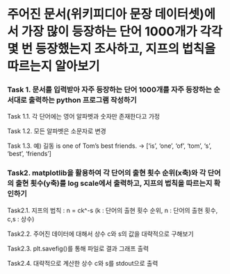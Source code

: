 # 주어진 문서(위키피디아 문장 데이터셋)에서 가장 많이 등장하는 단어 1000개가 각각 몇 번 등장했는지 조사하고, 지프의 법칙을 따르는지 알아보기

### Task 1. 문서를 입력받아 자주 등장하는 단어 1000개를 자주 등장하는 순서대로 출력하는 python 프로그램 작성하기
Task 1.1. 각 단어에는 영어 알파벳과 숫자만 존재한다고 가정

Task 1.2. 모든 알파벳은 소문자로 변경

Task 1.3. 예) 길동 is one of Tom’s best friends. → [‘is’, ‘one’, ‘of’, ‘tom’, ‘s’, ‘best’, ‘friends’]

### Task2. matplotlib을 활용하여 각 단어의 출현 횟수 순위(x축)와 각 단어의 출현 횟수(y축)를 log scale에서 출력하고, 지프의 법칙을 따르는지 확인하기

Task2.1. 지프의 법칙 : n = ck^-s (k : 단어의 출현 횟수 순위, n : 단어의 출현 횟수, c,s : 상수)

Task2.2. 주어진 데이터에 대해서 상수 c와 s의 값을 대략적으로 구해보기

Task2.3. plt.savefig()를 통해 파일로 결과 그래프 출력

Task2.4. 대략적으로 계산한 상수 c와 s를 stdout으로 출력
